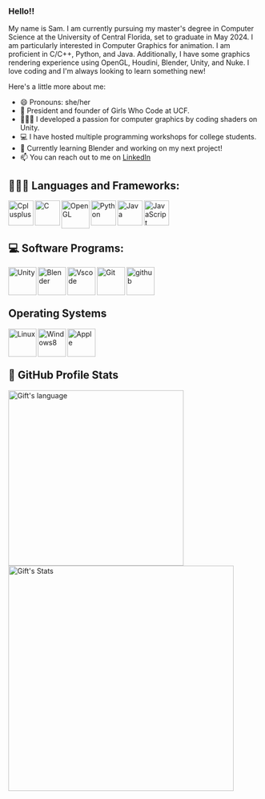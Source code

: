 ### Hello!!
My name is Sam. I am currently pursuing my master's degree in Computer Science at the University of Central Florida, set to graduate in May 2024. I am particularly interested in Computer Graphics for animation. I am proficient in C/C++, Python, and Java. Additionally, I have some graphics rendering experience using OpenGL, Houdini, Blender, Unity, and Nuke. I love coding and I'm always looking to learn something new! 

Here's a little more about me:

- 😄 Pronouns: she/her
- 🧠 President and founder of Girls Who Code at UCF.
- 👩🏼‍💻 I developed a passion for computer graphics by coding shaders on Unity.
- 💻 I have hosted multiple programming workshops for college students.
- 🔭 Currently learning Blender and working on my next project!
- 📫 You can reach out to me on [LinkedIn](https://www.linkedin.com/in/samanthasanchezjuarez/)


## 👩🏼‍💻 Languages and Frameworks:
<div>
<img align="left" alt="Cplusplus" width="50px" src="https://cdn.jsdelivr.net/gh/devicons/devicon/icons/cplusplus/cplusplus-original.svg" />
<img align="left" alt="C" width="50px" src="https://cdn.jsdelivr.net/gh/devicons/devicon/icons/c/c-plain.svg" />
<img align="left" alt="OpenGL" width="56px" src="https://cdn.jsdelivr.net/gh/devicons/devicon/icons/opengl/opengl-original.svg" />
<img align="left" alt="Python" width="50px" src="https://cdn.jsdelivr.net/gh/devicons/devicon/icons/python/python-plain.svg" />
<img align="left" alt="Java" width="50px" src="https://cdn.jsdelivr.net/gh/devicons/devicon/icons/java/java-plain.svg" /> 
<img align="left" alt="JavaScript" width="50px" src="https://cdn.jsdelivr.net/gh/devicons/devicon/icons/javascript/javascript-original.svg" /> 
<br>
</div>
<br>
<br>

## 💻 Software Programs:
<div>
<img align="left" alt="Unity" width="56px" src="https://cdn.jsdelivr.net/gh/devicons/devicon/icons/unity/unity-original.svg" />
<img align="left" alt="Blender" width="56px" src="https://cdn.jsdelivr.net/gh/devicons/devicon/icons/blender/blender-original.svg" />
<img align="left" alt="Vscode" width="56px" src="https://cdn.jsdelivr.net/gh/devicons/devicon/icons/vscode/vscode-original.svg" />  
<img align="left" alt="Git" width="56px" src="https://cdn.jsdelivr.net/gh/devicons/devicon/icons/git/git-plain.svg" /> 
<img align="left" alt="github" width="56px" src="https://cdn.jsdelivr.net/gh/devicons/devicon/icons/github/github-original.svg" />
<br>
</div>
<br>
<br>

## Operating Systems 
<div>
<img align="left" alt="Linux" width="56px" src="https://cdn.jsdelivr.net/gh/devicons/devicon/icons/linux/linux-original.svg" />
<img align="left" alt="Windows8" width="56px" src="https://cdn.jsdelivr.net/gh/devicons/devicon/icons/windows8/windows8-original.svg" />
<img align="left" alt="Apple" width="56px" src="https://cdn.jsdelivr.net/gh/devicons/devicon/icons/apple/apple-original.svg" />
<br>
</div>
<br>
<br>

## 🎯 GitHub Profile Stats
<div>
  <img align="center" src="https://github-readme-stats.vercel.app/api/top-langs?username=samsannchez&langs_count=10&show_icons=true&locale=en&layout=compact&theme=dracula" alt="Gift's language" width="350px"/>
  <img align="center" src="https://github-readme-stats.vercel.app/api?username=samsannchez&show_icons=true&theme=dracula" alt="Gift's Stats" width="450px"/>
  
</div>


